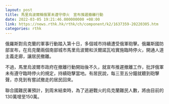 ```yaml
---
layout: post
title: 馬里烏波爾稱俄軍未遵守停火　宣布推遲撤離行動
date: 2022-03-05 19:21:46.000000000 +08:00
link: https://news.rthk.hk/rthk/ch/component/k2/1637359-20220305.htm
categories: rthk
---
```


俄羅斯對烏克蘭的軍事行動踏入第十日，多個城市持續遭受俄軍砲擊。俄羅斯國防部宣布，在烏克蘭兩個南部城市馬里烏波爾和沃爾諾瓦哈實施臨時停火，開通人道主義走廊，讓居民撤離。

不過，馬里烏波爾市政府在撤離行動開始後不久，就宣布推遲撤離工作，批評俄軍未有遵守臨時停火的規定，持續砲擊當地。有居民說，每三至五分鐘就聽到砲擊聲，亦見到有嘗試撤走的居民回來。

聯合國難民署預計，到周末結束時，為了逃避戰火的烏克蘭難民人數，將由目前的130萬增至150萬。
